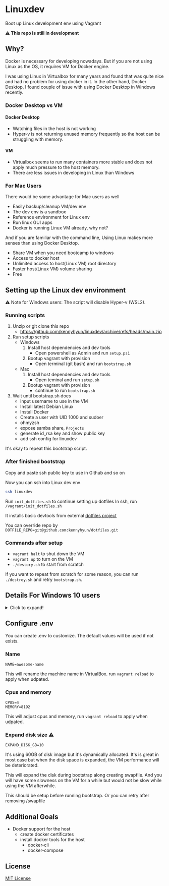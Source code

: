# Linuxdev

Boot up Linux development env using Vagrant

**:warning: This repo is still in development** 


## Why?

Docker is necessary for developing nowadays. But if you are not using Linux as the OS, it requires VM for Docker engine.

I was using Linux in Virtualbox for many years and found that was quite nice and had no problem for using docker in it.
In the other hand, Docker Desktop, I found couple of issue with using Docker Desktop in Windows recently.

### Docker Desktop vs VM

#### Docker Desktop

- Watching files in the host is not working
- Hyper-v is not returning unused memory frequently so the host can be struggling with memory.

#### VM

- Virtualbox seems to run many containers more stable and does not apply much pressure to the host memory.
- There are less issues in developing in Linux than Windows

### For Mac Users

There would be some advantage for Mac users as well

- Easily backup/cleanup VM/dev env
- The dev env is a sandbox
- Reference environment for Linux env
- Run linux GUI apps
- Docker is running Linux VM already, why not?

And if you are familiar with the command line, Using Linux makes more senses than using Docker Desktop.

- Share VM when you need bootcamp to windows
- Access to docker host
- Unlimited access to host(Linux VM) root directory
- Faster host(Linux VM) volume sharing
- Free

## Setting up the Linux dev environment

:warning: Note for Windows users: The script will disable Hyper-v (WSL2).

### Running scripts

1. Unzip or git clone this repo
    - https://github.com/kennyhyun/linuxdev/archive/refs/heads/main.zip
1. Run setup scripts
    - Windows
        1. Install host dependencies and dev tools
            - Open powershell as Admin and run `setup.ps1`
        1. Bootup vagrant with provision
            - Open terminal (git bash) and run `bootstrap.sh`
    - Mac
        1. Install host dependencies and dev tools
            - Open teminal and run `setup.sh`
        1. Bootup vagrant with provision
            - continue to run `bootstrap.sh`
1. Wait until bootstrap.sh does
    - input username to use in the VM
    - Install latest Debian Linux
    - Install Docker
    - Create a user with UID 1000 and sudoer
    - ohmyzsh
    - expose samba share, `Projects`
    - generate id_rsa key and show public key
    - add ssh config for linuxdev

It's okay to repeat this bootstrap script.

### After finished bootstrap

Copy and paste ssh public key to use in Github and so on

Now you can ssh into Linux dev env

```bash
ssh linuxdev
```

Run `init_dotfiles.sh` to continue setting up dotfiles
In ssh, run `/vagrant/init_dotfiles.sh` 

It installs basic devtools from external [dotfiles project](https://github.com/kennyhyun/dotfiles)

You can override repo by `DOTFILE_REPO=git@github.com:kennyhyun/dotfiles.git`

### Commands after setup

- `vagrant halt` to shut down the VM
- `vagrant up` to turn on the VM
- `./destory.sh` to start from scratch

If you want to repeat from scratch for some reason, you can run `./destroy.sh` and retry `bootstrap.sh`.

## Details For Windows 10 users

<details>
  <summary>Click to expand!</summary>

### setup.ps1

> :warning: **Note that this script will disable WSL2(Hyper-V).**
>
> Please backup any required files before running.

Right click windows menu and click Windows Powershell (Admin)

```powershell
Set-ExecutionPolicy RemoteSigned
```

Run the setup script in the directory of this repo

```powershell
\Users\xxx\linuxdev\setup.ps1
```

** Running setup script again will check updates and install if newer version found

### bootstrap.sh

Open Windows Terminal for Gitbash or just Git Bash

In linuxdev dir (this repo)

```bash
./bootstrap.sh
```

This will create virtualbox machine and bootup and config

### Map network drive from the machine

Virtualbox machine has IP of 192.168.99.123 by default
and it shares Projects directory so Host machine can see the files in it.

\\192.168.99.123\Projects

** Windows git global config should turn filemode off

</details>
    
## Configure .env

You can create .env to customize. The default values will be used if not exists.

### Name

```
NAME=awesome-name
```

This will rename the machine name in VirtualBox. run `vagrant reload` to apply when udpated.

### Cpus and memory

```
CPUS=4
MEMORY=8192
```

This will adjust cpus and memory, run `vagrant reload` to apply when udpated.

### Expand disk size :warning:

```
EXPAND_DISK_GB=10
```

It's using 60GB of disk image but it's dynamically allocated.
It's is great in most case but when the disk space is expanded, the VM performance will be deteriorated.

This will expand the disk during bootstrap along creating swapfile.
And you will have some slowness on the VM for a while but would not be slow while using the VM afterwhile.

This should be setup before running bootstrap.
Or you can retry after removing /swapfile


## Additional Goals

- Docker support for the host
  - create docker certificates
  - install docker tools for the host
    - docker-cli
    - docker-compose


## License

[MIT License](https://github.com/kennyhyun/linuxdev/blob/main/LICENSE)
